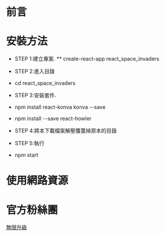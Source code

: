 # 前言

# 安裝方法
* STEP 1:建立專案.
 ** create-react-app react_space_invaders

* STEP 2:進入目錄
 * cd react_space_invaders

* STEP 3:安裝套件.
 * npm install react-konva konva --save
 * npm install --save react-howler
 
* STEP 4:將本下載檔案解壓覆蓋掉原本的目錄

* STEP 5:執行
 * npm start


# 使用網路資源


# 官方粉絲團
[無限升級](https://www.facebook.com/unlimited.upgrade/posts/2840132506240869?notif_id=1617421138749926&notif_t=page_post_reaction&ref=notif)
